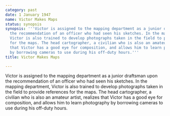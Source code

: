 ```yaml
---
category: past
date: 1 January 1947
name: Victor Makes Maps
status: synopsis
synopsis: '''Victor is assigned to the mapping department as a junior draftsman upon
  the recommendation of an officer who had seen his sketches. In the mapping department,
  Victor is also trained to develop photographs taken in the field to provide references
  for the maps. The head cartographer, a civilian who is also an amateur artist, realizes
  that Victor has a good eye for composition, and allows him to learn photography
  by borrowing cameras to use during his off-duty hours.'''
title: Victor Makes Maps

---
```






Victor is assigned to
the mapping department as a junior draftsman upon the recommendation of
an officer who had seen his sketches. In the mapping department, Victor
is also trained to develop photographs taken in the field to provide
references for the maps. The head cartographer, a civilian who is also
an amateur artist, realizes that Victor has a good eye for composition,
and allows him to learn photography by borrowing cameras to use during
his off-duty hours.
